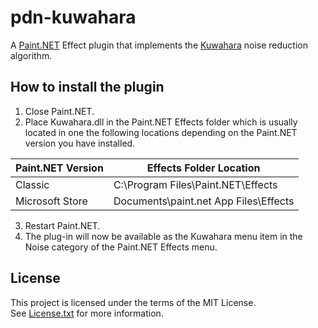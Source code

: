 ﻿# pdn-kuwahara

A [Paint.NET](http://www.getpaint.net) Effect plugin that implements the [Kuwahara](https://en.wikipedia.org/wiki/Kuwahara_filter) noise reduction algorithm.

## How to install the plugin

1. Close Paint.NET.
2. Place Kuwahara.dll in the Paint.NET Effects folder which is usually located in one the following locations depending on the Paint.NET version you have installed.

  Paint.NET Version |  Effects Folder Location
  --------|----------
  Classic | C:\Program Files\Paint.NET\Effects    
  Microsoft Store | Documents\paint.net App Files\Effects

3. Restart Paint.NET.
4. The plug-in will now be available as the Kuwahara menu item in the Noise category of the Paint.NET Effects menu.

## License

This project is licensed under the terms of the MIT License.   
See [License.txt](License.txt) for more information.